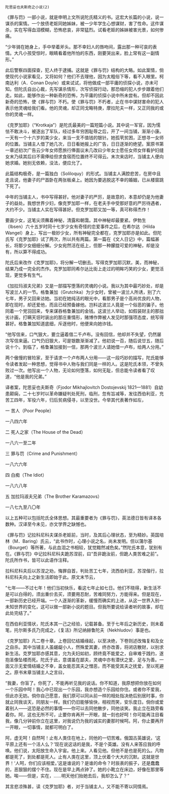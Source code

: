     陀思妥也夫斯奇之小说(2) 

   《罪与罚》一部小说，就是申明上文所说陀氏精义的书。这宏大长篇的小说，说一谋杀的案情。一个放债老妪同她姊妹，被一少年学生心想谋财，害了性命。这件谋杀，实在写得血泪模糊，恐怖悲哀，非常猛烈。试看老妪的姊妹被害光景，如何惨痛。

   “少年骑在她身上，手中举着斧头。那不幸妇人的唇吻间，露出那一种可哀的表情。大凡小孩受惊时，眼睛看着他所怕的东西，刚要哭出来，脸上常有这一副情形。”

   此后警察四面探查，犯人终于逮捕。这就是《罪与罚》结构的大略。如此案情，倘使现代小说家看见，又将如何？他们不去理他，因为太粗俗下等，看不入眼里。柯南达利（A．Conan Doyle）或来试试，将他做成一部平庸的侦探小说，亦未可知。但陀氏自出心裁，先写谋杀情形，次写侦探行动，那恐缩的犯人步步跟着他们走。如此，能够作出一种新奇的恐怖，为平庸的侦探小说中所未尝有。但却不因此新奇的恐怖，使《罪与罚》不朽。使《罪与罚》不朽者，止在书中谋财害命的犯人表示他灵魂给我们看。他的灵魂，却正同戈略特庚，摩拉陀夫一样，又正同我的或你的灵魂一样。

   《克罗加耶》（“Krotkaja”）是陀氏最美的一篇短篇小说。其中说一军官，因为懦怯不敢决斗，被逐出了军队，经过多年穷困耻辱之后，开了一间当铺，渐渐小康。一天有一个十六岁的美少女，来当一支不值钱的银针。她孤茕贫困，正想寻一女师的位置。当铺主人借了她几次，日日看她报上的广告，日日逐渐的绝望。案原书第一章述初次广告云少年女师愿旅行俸面议未几改曰少年女士愿任女师女伴看护妇缝女末乃续其后曰不需俸给但求食宿而位置终不可得云。末次来店时，当铺主人便向她求婚。她别无依赖，没法，便应允了。

   此篇结构极奇，是一篇独白（Soliloquy）的形式。当铺主人满腔悲苦，在房中且走且说，他妻子的尸首卧在两张板桌上。她因为要逃脱这不幸的婚姻，已从楼窗跳下死了。

   中年的当铺主人，书中写得甚好。他对妻子的严厉，是故意的，本意却仍是为他妻子的益处。我想世界少妇，像克罗加耶一样，在老夫手中受那好意的严厉待遇者，大约不少。当铺主人实在写得甚好。但克罗加耶又加一等，真可称得杰作！

   要画少女，这笔尖须蘸着神秘，清露和朝霭。其中神秘却最要紧。伊勃生（Ibsen）六十五岁时同十七岁少女有奇怪的恋爱事件之后，在希尔达（Hilda Wangel）身上，写出一极妙少女，所有神秘完全都在，克罗加耶亦是如此。但陀氏写《克罗加耶》试了两次，所以共有两篇。第一篇在《文人日记》中，篇幅甚长，将那少女细细分解。少女宛然活在纸上，但那一种朦胧可爱的神秘，却是没有，所以算不得成功。

   陀氏后来改作《克罗加耶》，将分解一切删去。写得克罗加耶沉默，美，而神秘，结果乃成一完全的杰作。克罗加耶同希尔达比街上走过的明眸巧笑的少女，更觉活现，更觉多有生气。

   《加拉玛淑夫兄弟》又是一部描写堕落的灵魂的小说。我以为其中最巧妙处，却是写波兰人的一节。格鲁兼加（Grutchka）为少女时，曾被一波兰人所诱，别了六七年，男子又回来访她。当初在她纯洁的眼光中，看那男子是个高尚优良的人物，即在现时，却还爱他，而且已经预备嫁他。岂料这波兰人竟是一个俗恶的骗子。他同着一个党羽回来，专来谋吞格鲁兼加的金钱。这波兰人举动，如假装财主的那拙劣计画，打瞒天诳时装出的那庄重情形，赌博作弊被人发见时那强项态度，统写得甚好。格鲁兼加知道底细，斥逐他时，他便来向她诈钱。

   “他写信来，口气狠大，要立逼着借二千卢布。没有回信，他却并不失望，仍然屡次写信来逼。口气仍旧狠大，可是银数渐渐减了。他初说一百，随后说廿五，随后说十个。到临了，格鲁兼加接到一信，那两个波兰人请她借一卢布，给两人分用。”

   两个傲慢的冒险家，至于请求一个卢布两人分用——这一段巧妙的描写，陀氏能够令读者发起一种思想，觉得书中人物与我们同是一样的人。这是陀氏本领，不曾失败过一次。他写出一个人物，无论如何堕落，如何无耻，但总能令读者看了叹道，“他是我的兄弟。”

   译者案，陀思妥也夫斯奇（Fjodor Mikhajlovitch Dostojevskij 1821—1881）自幼患颠痫，二十七岁时以革命嫌疑判处死刑，临刑，忽有旨减等，发往西伯利亚，充苦工四年，军役六年，归后贫病侵寻，以至没世。今举其代表著作如左，

   一 苦人（Poor People）

   一八四六年

   二 死人之家（The House of the Dead）

   一八六一至二年

   三 罪与罚（Crime and Punishment）

   一八六六年

   四 白痴（The Idiot）

   一八六八年

   五 加拉玛淑夫兄弟（The Brother Karamazovs）

   一八七九至八〇年

   以上五种可以包括陀氏全体思想。其最重要者为《罪与罚》，英法德日皆有译本各数种。汉译至今未见，亦文学界之缺憾也。

   《罪与罚》记拉科尼科夫谋杀老妪前，当时，及其后心理状态，至为精妙。英国培林（M．Baring）氏云，“此书作时，心理小说之名，尚未发明。但以蒲尔基（Bourget）等所著，与此血泪之书相较，犹觉黯然减色矣。”然陀氏本意，犹别有在。《罪与罚》中记拉科尼科夫跪苏涅前，曰“吾非跪汝前，但跪人类苦难之前”。陀氏所作书，皆可以此语作注释。

   拉科尼科夫后以苏涅之劝，悔罪自首，判处苦工七年，流西伯利亚，苏涅偕行，拉科尼科夫向上之新生活即始于此。原文末节云，

   “七年——不过七年！他们当初快乐，看这七年止如七日。他们不晓得，新生活不是可以白得的，须出重价去买，须要用忍耐，苦难同努力，方能得来。但是现在，一部新历史已经开端。一个人逐渐的革新，缓慢而确实的上进，从这一世界入别一未知世界的变化，这可以做一部新小说的题目。但我所要说给读者听的故事，却在此处完结了。”

   在西伯利亚情状，陀氏本其一己之经验，记载甚备。至于七年后之新历史，则未着笔，托尔斯多氏乃完成之，《复活》所记纳赫鲁陀夫（Nekhludov）事是也。

   《克罗加耶》凡二卷十章。上卷回忆结婚缘起，以至决绝，下卷则述改悔复和及女之自杀。其中当铺主人虽龌龊小人，然殊爱其妻，终亦改善，将闭店散财，以别求新生活。克罗加耶亦感其意，允为夫妇如初，顾终竟不能爱之，自审难于践约，遂抱圣像坠楼而死。陀氏于此，意谓虽在鄙夫，灵魂中亦有潜伏之爱，足与为善。一面又示无爱情结婚之不幸，盖女能忍其夫之憎恶，而不能受其夫之抚爱，至以死避之。原书末章当铺主人之言曰，

   “我妻，你盲了。你死了，不能再听见我的说话。你不知道，我原想把你放在如何一个乐园中呵！我心中已现出一个乐园，我亦想造个乐园给你住。或者你不爱我，但此亦无妨。倘你自己愿意，我们原可以同从前一样的相处指决绝后别居时事，你就止同我谈天，同朋友一样。我们仍旧能够愉快，相视而笑，安乐度日。倘你或爱着别人——这恐是必然的事情——你可以去同他散步，同他谈笑。我止立在路旁看着你。阿，这也无所不可，止要你肯再开一开眼，就一刻也好呵！你可能再注目看我，像几分钟前你立在这里，对我说仍为我的诚实的妻那时候呵。阿，你止要再开一开眼，一切事情，就都可明白了。

   阿，虚无呵！自然呵！止有人类住在地上，同他的一切苦难。俄国古英雄说，‘这平原上还有一个活人么？’现在说这话的是我，不是个英雄。没有人来答应我的呼唤。他们说，太阳放生命入宇宙。他上来。人看见他。但他不是也是死的么。凡物都是死了，到处都是死人。止有人类在这里，顶上伏着个大大的沉默。这就是世界！‘人呵，你们应该相爱。’这是谁说的？是谁的命令？时辰表的振子，还是蠢蠢的，恶狠狠的摆个不住。现在是早上两点钟了。她的小靴立在床边，好像在那里等她。唉——但是，实在，……明天他们抬她去后，我却怎么了？”

   其言悲凉殊甚，读《克罗加耶》者，对于当铺主人，又不能不寄以同情焉。

